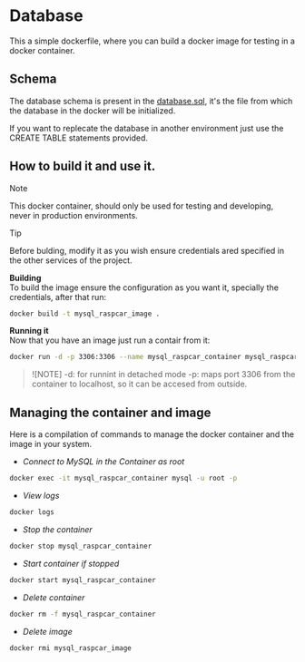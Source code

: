 # Database 
This a simple dockerfile, where you can build a docker image for testing in a docker container. 

## Schema
The database schema is present in the [database.sql](./database.sql), it's the file from which the database in the docker will be initialized.

If you want to replecate the database in another environment just use the CREATE TABLE statements provided. 

## How to build it and use it. 
> [!NOTE]
> This docker container, should only be used for testing and developing, never in production environments.


> [!TIP]
> Before bulding, modify it as you wish ensure credentials ared specified in the other services of the project. 

__Building__ \
To build the image ensure the configuration as you want it, specially the credentials, after that run: 
```bash
docker build -t mysql_raspcar_image .
```
__Running it__ \
Now that you have an image just run a contair from it: 
```bash
docker run -d -p 3306:3306 --name mysql_raspcar_container mysql_raspcar_image
```
> ![NOTE]
> -d: for runnint in detached mode
> -p: maps port 3306 from the container to localhost, so it can be accesed from outside.

## Managing the container and image

Here is a compilation of commands to manage the docker container and the image in your system. 

- _Connect to MySQL in the Container as root_
```bash
docker exec -it mysql_raspcar_container mysql -u root -p
```
- _View logs_
```bash
docker logs 
```
- _Stop the container_
```bash
docker stop mysql_raspcar_container
```
- _Start container if stopped_
```bash
docker start mysql_raspcar_container
```
- _Delete container_
```bash
docker rm -f mysql_raspcar_container
```
- _Delete image_
```bash
docker rmi mysql_raspcar_image
```
